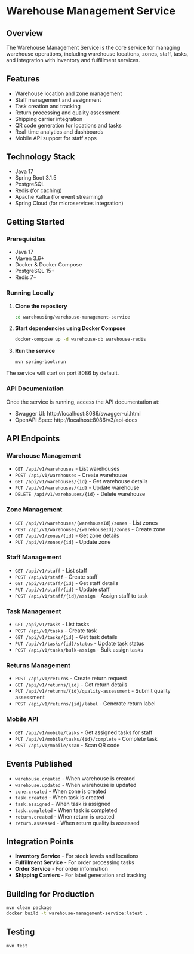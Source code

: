 # Warehouse Management Service

## Overview
The Warehouse Management Service is the core service for managing warehouse operations, including warehouse locations, zones, staff, tasks, and integration with inventory and fulfillment services.

## Features
- Warehouse location and zone management
- Staff management and assignment
- Task creation and tracking
- Return processing and quality assessment
- Shipping carrier integration
- QR code generation for locations and tasks
- Real-time analytics and dashboards
- Mobile API support for staff apps

## Technology Stack
- Java 17
- Spring Boot 3.1.5
- PostgreSQL
- Redis (for caching)
- Apache Kafka (for event streaming)
- Spring Cloud (for microservices integration)

## Getting Started

### Prerequisites
- Java 17
- Maven 3.6+
- Docker & Docker Compose
- PostgreSQL 15+
- Redis 7+

### Running Locally

1. **Clone the repository**
   ```bash
   cd warehousing/warehouse-management-service
   ```

2. **Start dependencies using Docker Compose**
   ```bash
   docker-compose up -d warehouse-db warehouse-redis
   ```

3. **Run the service**
   ```bash
   mvn spring-boot:run
   ```

The service will start on port 8086 by default.

### API Documentation
Once the service is running, access the API documentation at:
- Swagger UI: http://localhost:8086/swagger-ui.html
- OpenAPI Spec: http://localhost:8086/v3/api-docs

## API Endpoints

### Warehouse Management
- `GET /api/v1/warehouses` - List warehouses
- `POST /api/v1/warehouses` - Create warehouse
- `GET /api/v1/warehouses/{id}` - Get warehouse details
- `PUT /api/v1/warehouses/{id}` - Update warehouse
- `DELETE /api/v1/warehouses/{id}` - Delete warehouse

### Zone Management
- `GET /api/v1/warehouses/{warehouseId}/zones` - List zones
- `POST /api/v1/warehouses/{warehouseId}/zones` - Create zone
- `GET /api/v1/zones/{id}` - Get zone details
- `PUT /api/v1/zones/{id}` - Update zone

### Staff Management
- `GET /api/v1/staff` - List staff
- `POST /api/v1/staff` - Create staff
- `GET /api/v1/staff/{id}` - Get staff details
- `PUT /api/v1/staff/{id}` - Update staff
- `POST /api/v1/staff/{id}/assign` - Assign staff to task

### Task Management
- `GET /api/v1/tasks` - List tasks
- `POST /api/v1/tasks` - Create task
- `GET /api/v1/tasks/{id}` - Get task details
- `PUT /api/v1/tasks/{id}/status` - Update task status
- `POST /api/v1/tasks/bulk-assign` - Bulk assign tasks

### Returns Management
- `POST /api/v1/returns` - Create return request
- `GET /api/v1/returns/{id}` - Get return details
- `PUT /api/v1/returns/{id}/quality-assessment` - Submit quality assessment
- `POST /api/v1/returns/{id}/label` - Generate return label

### Mobile API
- `GET /api/v1/mobile/tasks` - Get assigned tasks for staff
- `PUT /api/v1/mobile/tasks/{id}/complete` - Complete task
- `POST /api/v1/mobile/scan` - Scan QR code

## Events Published
- `warehouse.created` - When warehouse is created
- `warehouse.updated` - When warehouse is updated
- `zone.created` - When zone is created
- `task.created` - When task is created
- `task.assigned` - When task is assigned
- `task.completed` - When task is completed
- `return.created` - When return is created
- `return.assessed` - When return quality is assessed

## Integration Points
- **Inventory Service** - For stock levels and locations
- **Fulfillment Service** - For order processing tasks
- **Order Service** - For order information
- **Shipping Carriers** - For label generation and tracking

## Building for Production
```bash
mvn clean package
docker build -t warehouse-management-service:latest .
```

## Testing
```bash
mvn test
```
